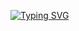 [![Typing SVG](https://readme-typing-svg.demolab.com?font=Fira+Code&weight=600&size=24&pause=1000&color=6007F7&random=false&width=435&lines=Django+Blog)](https://git.io/typing-svg)